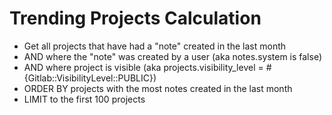 Trending Projects Calculation
=============================

- Get all projects that have had a "note" created in the last month 
- AND where the "note" was created by a user (aka notes.system is false)
- AND where project is visible (aka projects.visibility_level = #{Gitlab::VisibilityLevel::PUBLIC})
- ORDER BY projects with the most notes created in the last month
- LIMIT to the first 100 projects